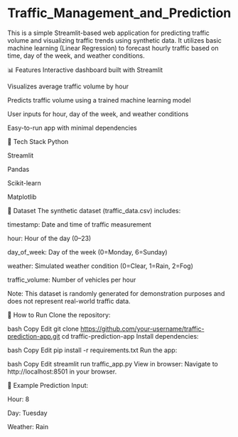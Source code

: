# Traffic_Management_and_Prediction
This is a simple Streamlit-based web application for predicting traffic volume and visualizing traffic trends using synthetic data. It utilizes basic machine learning (Linear Regression) to forecast hourly traffic based on time, day of the week, and weather conditions.

📊 Features
Interactive dashboard built with Streamlit

Visualizes average traffic volume by hour

Predicts traffic volume using a trained machine learning model

User inputs for hour, day of the week, and weather conditions

Easy-to-run app with minimal dependencies

🧠 Tech Stack
Python

Streamlit

Pandas

Scikit-learn

Matplotlib

📁 Dataset
The synthetic dataset (traffic_data.csv) includes:

timestamp: Date and time of traffic measurement

hour: Hour of the day (0–23)

day_of_week: Day of the week (0=Monday, 6=Sunday)

weather: Simulated weather condition (0=Clear, 1=Rain, 2=Fog)

traffic_volume: Number of vehicles per hour

Note: This dataset is randomly generated for demonstration purposes and does not represent real-world traffic data.

🚀 How to Run
Clone the repository:

bash
Copy
Edit
git clone https://github.com/your-username/traffic-prediction-app.git
cd traffic-prediction-app
Install dependencies:

bash
Copy
Edit
pip install -r requirements.txt
Run the app:

bash
Copy
Edit
streamlit run traffic_app.py
View in browser:
Navigate to http://localhost:8501 in your browser.

🧪 Example Prediction
Input:

Hour: 8

Day: Tuesday

Weather: Rain
